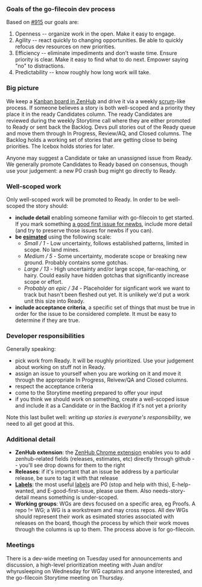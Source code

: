 ### Goals of the go-filecoin dev process

Based on [#915](https://github.com/filecoin-project/go-filecoin/issues/915) our goals are:

1. Openness -- organize work in the open. Make it easy to engage.
1. Agility -- react quickly to changing opportunities. Be able to quickly refocus dev resources on new priorities.
1. Efficiency -- eliminate impediments and don’t waste time. Ensure priority is clear. Make it easy to find what to do next. Empower saying "no" to distractions.
1. Predictability -- know roughly how long work will take. 

### Big picture

We keep a [Kanban board in ZenHub](https://app.zenhub.com/workspace/o/filecoin-project/go-filecoin/boards?repos=113219518,150652727,126356739,135468185) and drive it via a weekly [scrum](https://en.wikipedia.org/wiki/Scrum_(software_development)#Key_ideas)-like process. If someone believes a story is both well-scoped and a priority they place it in the ready Candidates column. The ready Candidates are reviewed during the weekly Storytime call where they are either promoted to Ready or sent back the Backlog. Devs pull stories out of the Ready queue and move them through In Progress, Review/AQ, and Closed columns. The Backlog holds a working set of stories that are getting close to being priorities. The Icebox holds stories for later.

Anyone may suggest a Candidate or take an unassigned issue from Ready. We generally promote Candidates to Ready based on consensus, though use your judgement: a new P0 crash bug might go directly to Ready.

### Well-scoped work

Only well-scoped work will be promoted to Ready. In order to be well-scoped the story should:

  - **include detail** enabling someone familiar with go-filecoin to get started. If you mark something [a good first issue for newbs](https://github.com/filecoin-project/go-filecoin/issues?q=is%3Aissue+is%3Aopen+label%3AE-good-first-issue), include more detail (and try to preserve those issues for newbs if you can).
  - **be [esimated](https://help.zenhub.com/support/solutions/articles/43000010347-estimate-work-using-story-points)** using the following scale:
     - _Small / 1_ - Low uncertainty, follows established patterns, limited in scope. No land mines.
     - _Medium / 5_ - Some uncertainty, moderate scope or breaking new ground. Probably contains some gotchas.
     - _Large / 13_ - High uncertainty and/or large scope, far-reaching, or hairy. Could easily have hidden gotchas that significantly increase scope or effort.
     - _Probably an epic / 34_ - Placeholder for signficant work we want to track but hasn't been fleshed out yet. It is unlikely we'd put a work unit this size into Ready.
  - **include acceptance criteria**, a specific set of things that must be true in order for the issue to be considered complete. It must be easy to determine if they are true.

### Developer responsibilities

Generally speaking:
- pick work from Ready. It will be roughly prioritized. Use your judgement about working on stuff not in Ready.
- assign an issue to yourself when you are working on it and move it through the appropriate In Progress, Reivew/QA and Closed columns.
- respect the acceptance criteria
- come to the Storytime meeting prepared to offer your input 
- if you think we should work on something, create a well-scoped issue and include it as a Candidate or in the Backlog if it's not yet a priority

Note this last bullet well: _writing up stories is everyone's responsibility_, we need to all get good at this. 

### Additional detail

- **ZenHub extension**: the [ZenHub Chrome extension](https://chrome.google.com/webstore/detail/zenhub-for-github/ogcgkffhplmphkaahpmffcafajaocjbd?hl=en-US) enables you to add zenhub-related fields (releases, estimates, etc) directly through github -- you'll see drop downs for them to the right
- **Releases**: if it's important that an issue be address by a particular release, be sure to tag it with that release
- **[Labels](https://github.com/filecoin-project/go-filecoin/labels)**: the most useful [labels](https://github.com/filecoin-project/go-filecoin/labels) are P0 (stop and help with this), E-help-wanted, and E-good-first-issue, please use them. Also needs-story-detail means something is under-scoped.
- **Working groups**: WGs are devs focused on a specific area, eg Proofs. A repo != WG; a WG is a workstream and may cross repos. All dev WGs should represent their work as esimated stories associated with releases on the board, though the process by which their work moves through the columns is up to them. The process above is for go-filecoin.

### Meetings

There is a dev-wide meeting on Tuesday used for announcements and discussion, a high-level prioritization meeting with Juan and/or whyrusleeping on Wednesday for WG captains and anyone interested, and the go-filecoin Storytime meeting on Thursday.
